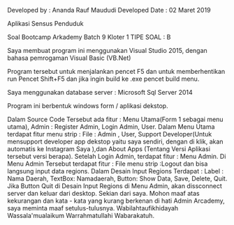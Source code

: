 Developed by : Ananda Rauf Maududi
Developed Date : 02 Maret 2019

Aplikasi Sensus Penduduk

Soal Bootcamp Arkademy Batch 9 Kloter 1
 TIPE SOAL : B

Saya membuat program ini menggunakan Visual Studio 2015, dengan bahasa pemrogaman Visual Basic (VB.Net)

Program tersebut untuk menjalankan pencet F5 dan untuk memberhentikan run Pencet Shift+F5 dan jika ingin build ke .exe pencet build menu.

Saya menggunakan database server : Microsoft Sql Server 2014 

Program ini berbentuk windows form / aplikasi dekstop.

Dalam Source Code Tersebut ada fitur : Menu Utama(Form 1 sebagai menu utama), Admin : Register Admin, Login Admin, User.
Dalam Menu Utama terdapat fitur menu strip : File : Admin , User, Support Developer(Untuk mensupport developer app dekstop yaitu saya sendiri, dengan di klik, akan automatis ke Instagram Saya ),dan About Apps (Tentang Versi Aplikasi tersebut versi berapa).
Setelah Login Admin, terdapat fitur : Menu Admin.
Di Menu Admin Tersebut terdapat fitur : File menu strip :Logout dan bisa langsung input data regions.
Dalam Desain Input Regions Terdapat : Label : Nama Daerah, TextBox: Namadaerah, Button: Show Data, Save, Delete, Quit.
Jika Button Quit di Desain Input Regions di Menu Admin, akan dissconnect server dan keluar dari desktop.
Sekian dari saya.
Mohon maaf atas kekurangan dan kata - kata yang kurang berkenan  di hati Admin Arcademy, saya meminta maaf setulus-tulusnya.
Wabilahtaufikhidayah Wassala'mualaikum Warrahmatullahi Wabarakatuh.
